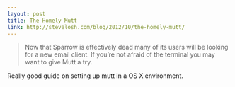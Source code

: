 ```yaml
---
layout: post
title: The Homely Mutt
link: http://stevelosh.com/blog/2012/10/the-homely-mutt/
---
```


>Now that Sparrow is effectively dead many of its users will be looking for a new email client. If you’re not afraid of the terminal you may want to give Mutt a try.

Really good guide on setting up mutt in a OS X environment. 